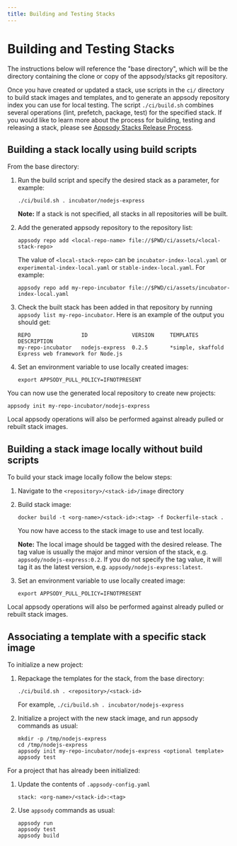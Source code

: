 ```yaml
---
title: Building and Testing Stacks
---
```


# Building and Testing Stacks

The instructions below will reference the "base directory", which will be the directory containing the clone or copy of the appsody/stacks git repository.

Once you have created or updated a stack, use scripts in the `ci/` directory to build stack images and templates, and to generate an appsody repository index you can use for local testing. The script `./ci/build.sh` combines several operations (lint, prefetch, package, test) for the specified stack. If you would like to learn more about the process for building, testing and releasing a stack, please see [Appsody Stacks Release Process](https://github.com/appsody/stacks/blob/master/RELEASE.md#appsody-stacks-release-process---technical-overview).

## Building a stack locally using build scripts

From the base directory:

1. Run the build script and specify the desired stack as a parameter, for example:
    ```
    ./ci/build.sh . incubator/nodejs-express
    ```

    **Note:** If a stack is not specified, all stacks in all repositories will be built.

1. Add the generated appsody repository to the repository list:
    ```
    appsody repo add <local-repo-name> file://$PWD/ci/assets/<local-stack-repo>
    ```

    The value of `<local-stack-repo>` can be `incubator-index-local.yaml` or `experimental-index-local.yaml` or `stable-index-local.yaml`. For example:
    ```
    appsody repo add my-repo-incubator file://$PWD/ci/assets/incubator-index-local.yaml
    ```

1. Check the built stack has been added in that repository by running `appsody list my-repo-incubator`. Here is an example of the output you should get: 
    ```
    REPO            	ID            	VERSION  	TEMPLATES        	DESCRIPTION                      
    my-repo-incubator	nodejs-express	0.2.5    	*simple, skaffold	Express web framework for Node.js
    ```

1. Set an environment variable to use locally created images:
    ```
    export APPSODY_PULL_POLICY=IFNOTPRESENT
    ```

You can now use the generated local repository to create new projects:
```
appsody init my-repo-incubator/nodejs-express
```

Local appsody operations will also be performed against already pulled or rebuilt stack images.


## Building a stack image locally without build scripts

To build your stack image locally follow the below steps:

1. Navigate to the `<repository>/<stack-id>/image` directory

1. Build stack image:
    ```
    docker build -t <org-name>/<stack-id>:<tag> -f Dockerfile-stack .
    ```

    You now have access to the stack image to use and test locally. 
    
    **Note:** The local image should be tagged with the desired release. The tag value is usually the major and minor version of the stack, e.g. `appsody/nodejs-express:0.2`. If you do not specify the tag value, it will tag it as the latest version, e.g. `appsody/nodejs-express:latest`.

1. Set an environment variable to use locally created image:
    ```
    export APPSODY_PULL_POLICY=IFNOTPRESENT
    ```

Local appsody operations will also be performed against already pulled or rebuilt stack images.

## Associating a template with a specific stack image

To initialize a new project:

1. Repackage the templates for the stack, from the base directory:
    ```
    ./ci/build.sh . <repository>/<stack-id>
    ```

    For example, `./ci/build.sh . incubator/nodejs-express`

1. Initialize a project with the new stack image, and run appsody commands as usual:
    ```
    mkdir -p /tmp/nodejs-express
    cd /tmp/nodejs-express
    appsody init my-repo-incubator/nodejs-express <optional template>
    appsody test
    ```

For a project that has already been initialized:

1. Update the contents of `.appsody-config.yaml`

    ```
    stack: <org-name>/<stack-id>:<tag>
    ```

1. Use `appsody` commands as usual:
    ```
    appsody run
    appsody test
    appsody build
    ```


